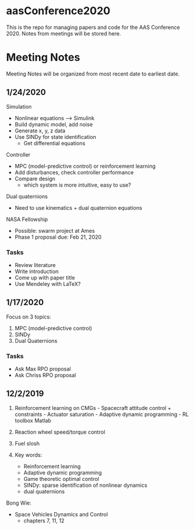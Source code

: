 # aasConference2020

This is the repo for managing papers and code for the AAS Conference 2020.  Notes from meetings will be stored here. 

# Meeting Notes

Meeting Notes will be organized from most recent date to earliest date. 

## 1/24/2020 

Simulation 
- Nonlinear equations --> Simulink 
- Build dynamic model, add noise 
- Generate x, y, z data 
- Use SINDy for state identification 
	- Get differential equations 
	
Controller 
- MPC (model-predictive control) or reinforcement learning 
- Add disturbances, check controller performance 
- Compare design
	- which system is more intuitive, easy to use? 
	
Dual quaternions 
- Need to use kinematics + dual quaternion equations 

NASA Fellowship 
- Possible: swarm project at Ames 
- Phase 1 proposal due: Feb 21, 2020
	
### Tasks
- Review literature 
- Write introduction 
- Come up with paper title 
- Use Mendeley with LaTeX? 

## 1/17/2020 

Focus on 3 topics: 

1. MPC (model-predictive control) 
2. SINDy 
3. Dual Quaternions 

### Tasks 
- Ask Max RPO proposal
- Ask Chriss RPO proposal 

## 12/2/2019

1. Reinforcement learning on CMGs
    	- Spacecraft attitude control + constraints 
        	- Actuator saturation 
    	- Adaptive dynamic programming 
    	- RL toolbox Matlab 
	
2. Reaction wheel speed/torque control 

3. Fuel slosh 

4. Key words: 
	- Reinforcement learning 
	- Adaptive dynamic programming 
	- Game theoretic optimal control 
	- SINDy: sparse identification of nonlinear dynamics 
	- dual quaternions 
	
Bong Wie: 
- Space Vehicles Dynamics and Control 
	- chapters 7, 11, 12 
	
